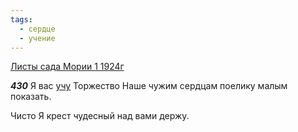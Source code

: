 ```yaml
---
tags:
  - сердце
  - учение
---
```


[Листы сада Мории 1 1924г](https://127.0.0.1:4002/agni/1924)

___430___
Я вас [учу](../../../tags/#учение) Торжество Наше чужим сердцам поелику малым показать.   

Чисто Я крест чудесный над вами держу.   

